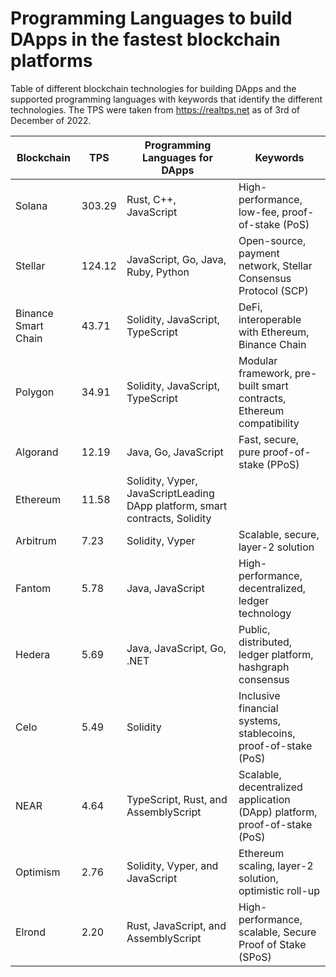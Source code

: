 # Programming Languages to build DApps in the fastest blockchain platforms

Table of different blockchain technologies for building DApps and the supported programming languages with keywords that identify the different technologies. The TPS were taken from https://realtps.net as of 3rd of December of 2022.


|Blockchain|TPS|Programming Languages for DApps|Keywords|
|--|--|--|--|
|Solana|303.29|Rust, C++, JavaScript|High-performance, low-fee, proof-of-stake (PoS)|
|Stellar|124.12|JavaScript, Go, Java, Ruby, Python|Open-source, payment network, Stellar Consensus Protocol (SCP)|
|Binance Smart Chain|43.71|Solidity, JavaScript, TypeScript|DeFi, interoperable with Ethereum, Binance Chain|
|Polygon|34.91|Solidity, JavaScript, TypeScript|Modular framework, pre-built smart contracts, Ethereum compatibility|
|Algorand|12.19|Java, Go, JavaScript|Fast, secure, pure proof-of-stake (PPoS)|
|Ethereum|11.58|Solidity, Vyper, JavaScriptLeading DApp platform, smart contracts, Solidity|
|Arbitrum|7.23|Solidity, Vyper|Scalable, secure, layer-2 solution|
|Fantom|5.78|Java, JavaScript|High-performance, decentralized, ledger technology|
|Hedera|5.69|Java, JavaScript, Go, .NET|Public, distributed, ledger platform, hashgraph consensus|
|Celo|5.49|Solidity|Inclusive financial systems, stablecoins, proof-of-stake (PoS)|
|NEAR|4.64|TypeScript, Rust, and AssemblyScript|Scalable, decentralized application (DApp) platform, proof-of-stake (PoS)|
|Optimism|2.76|Solidity, Vyper, and JavaScript|Ethereum scaling, layer-2 solution, optimistic roll-up|
|Elrond|2.20|Rust, JavaScript, and AssemblyScript|High-performance, scalable, Secure Proof of Stake (SPoS)|
